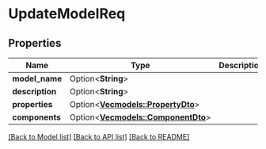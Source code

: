 # UpdateModelReq

## Properties

Name | Type | Description | Notes
------------ | ------------- | ------------- | -------------
**model_name** | Option<**String**> |  | [optional]
**description** | Option<**String**> |  | [optional]
**properties** | Option<[**Vec<models::PropertyDto>**](PropertyDto.md)> |  | [optional]
**components** | Option<[**Vec<models::ComponentDto>**](ComponentDto.md)> |  | [optional]

[[Back to Model list]](../README.md#documentation-for-models) [[Back to API list]](../README.md#documentation-for-api-endpoints) [[Back to README]](../README.md)


